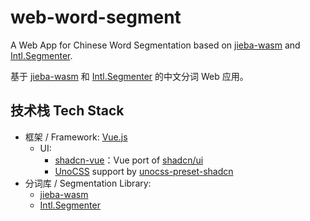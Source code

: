 # web-word-segment

A Web App for Chinese Word Segmentation based on [jieba-wasm](https://github.com/fengkx/jieba-wasm) and [Intl.Segmenter](https://developer.mozilla.org/docs/Web/JavaScript/Reference/Global_Objects/Intl/Segmenter).

基于 [jieba-wasm](https://github.com/fengkx/jieba-wasm) 和 [Intl.Segmenter](https://developer.mozilla.org/docs/Web/JavaScript/Reference/Global_Objects/Intl/Segmenter) 的中文分词 Web 应用。

## 技术栈 Tech Stack

- 框架 / Framework: [Vue.js](https://vuejs.org/)
    - UI:
        - [shadcn-vue](https://github.com/unovue/shadcn-vue)：Vue port of [shadcn/ui](https://github.com/shadcn-ui/ui)
        - [UnoCSS](https://unocss.dev/) support by [unocss-preset-shadcn](https://github.com/hyoban/unocss-preset-shadcn)
- 分词库 / Segmentation Library:
    - [jieba-wasm](https://github.com/fengkx/jieba-wasm)
    - [Intl.Segmenter](https://developer.mozilla.org/docs/Web/JavaScript/Reference/Global_Objects/Intl/Segmenter)
